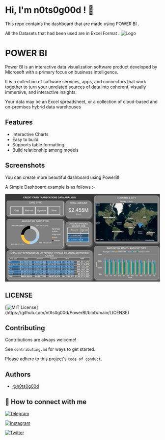 
# Hi, I'm n0ts0g00d ! 👋

This repo contains the dashboard that are made using POWER BI .

All the Datasets that had been used are in Excel Format .
![Logo](https://cdn.icon-icons.com/icons2/2699/PNG/512/microsoft_powerbi_logo_icon_169958.png)


# POWER BI

Power BI is an interactive data visualization software product developed by Microsoft with a primary focus on business intelligence.

It is a collection of software services, apps, and connectors that work together to turn your unrelated sources of data into coherent, visually immersive, and interactive insights. 

Your data may be an Excel spreadsheet, or a collection of cloud-based and on-premises hybrid data warehouses


## Features

- Interactive Charts
- Easy to build
- Supports table formatting
- Build relationship among models


## Screenshots

You can create more beautiful dashboard using PowerBI 

A Simple Dashboard example is as follows :- 


![App Screenshot](https://github.com/n0ts0g00d/PowerBI/blob/main/Screenshots/Creditcarddataanalysis.png?raw=true)


## LICENSE


[![MIT License](https://img.shields.io/apm/l/atomic-design-ui.svg?)](https://github.com/n0ts0g00d/PowerBI/blob/main/LICENSE)


## Contributing

Contributions are always welcome!

See `contributing.md` for ways to get started.

Please adhere to this project's `code of conduct`.


## Authors

- [@n0ts0g00d](https://github.com/n0ts0g00d)


## 🔗 How to connect with me

[![Telegram](https://img.shields.io/badge/-Telegram-blue?style=flat&logo=Telegram&logoColor=white)](https://t.me/mbkrl)

[![Instagram](https://img.shields.io/badge/-Instagram-red?color=white&logo=instagram&logoColor=pin)](https://www.instagram.com/m_bakrol)

[![Twitter](https://img.shields.io/twitter/url/https/twitter.com/cloudposse.svg?style=social&label=Twitter)](https://twitter.com/MBakrol)

